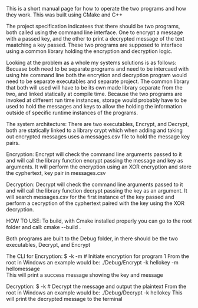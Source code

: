 This is a short manual page for how to operate the two programs and how they work.
This was built using CMake and C++

The project specification indicatees that there should be two programs, both called using the command line interface. One to encrypt a message with a passed key, and the other to print a decrypted message of the text maatching a key passed. These two programs are supposed to interface using a common library holding the encryption and decryption logic. 

Looking at the problem as a whole my systems solutions is as follows:
Becuase both need to be separate programs and need to be intercaed with using hte command line both the encrytion and decryption program would need to be separate executables and separate project. The common library that both will used will have to be its own made library separate from the two, and linked statically at compile time. Because the two programs are invoked at different run time instances, storage would probably have to be used to hold the messages and keys to allow the holding the information outside of specific runtime instances of the programs.

The system architecture:
There are two executables, Encrypt, and Decrypt, both are statically linked to a library crypt which when adding and taking out encrypted messages uses a messages.csv file to hold the message key pairs.

Encryption:
Encrypt will check the command line arguments passed to it and will call the library function encrypt passing the message and key as arguments. It will perform the encryption using an XOR encryption and store the cyphertext, key pair in messages.csv

Decryption:
Decrypt will check the command line arguments passed to it and will call the library function decrypt passing the key as an argument. It will search messages.csv for the first instance of the key passed and perform a cecryption of the cyphertext paired with the key using the XOR decryption.

HOW TO USE:
To build, with Cmake installed properly you can go to the root folder and call:
cmake --build .

Both programs are built to the Debug folder, in there should be the two executables, Decrypt, and Encrypt

The CLI for Encryption: 
$ <program1name> -k <key> -m <message>  # Initiate encryption for program 1
From the root in Windows an example would be:       ./Debug/Encrypt -k hellokey -m hellomessage     
This will print a success message showing the key and message


Decryption:
$ <program2name> -k <key>               # Decrypt the message and output the plaintext
From the root in Windows an example would be:       ./Debug/Decrypt -k hellokey
This will print the decrypted message to the terminal
